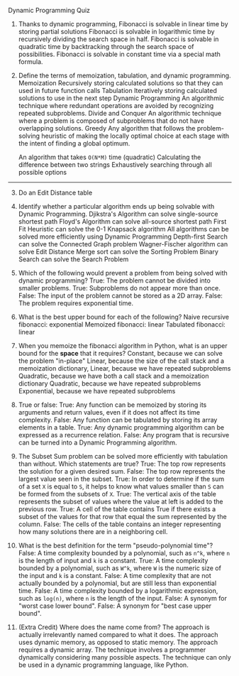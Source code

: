---
---

Dynamic Programming Quiz

1. Thanks to dynamic programming,
    Fibonacci is solvable in linear time by storing partial solutions 
    Fibonacci is solvable in logarithmic time by recursively dividing the search space in half. 
    Fibonacci is solvable in quadratic time by backtracking through the search space of possibilities. 
    Fibonacci is solvable in constant time via a special math formula. 

2. Define the terms of memoization, tabulation, and dynamic programming.
    Memoization
        Recursively storing calculated solutions so that they can used in future function calls
    Tabulation
        Iteratively storing calculated solutions to use in the next step
    Dynamic Programming
        An algorithmic technique where redundant operations are avoided by recognizing repeated subproblems.
    Divide and Conquer
        An algorithmic technique where a problem is composed of subproblems that do not have overlapping solutions.
    Greedy
        Any algorithm that follows the problem-solving heuristic of making the locally optimal choice at each stage with the intent of finding a global optimum.

    An algorithm that takes `O(N*M)` time (quadratic)
    Calculating the difference between two strings
    Exhaustively searching through all possible options

-----------------------------------------

3. Do an Edit Distance table
    
4. Identify whether a particular algorithm ends up being solvable with Dynamic Programming.
      Djikstra's Algorithm can solve single-source shortest path 
      Floyd's Algorithm can solve all-source shortest path 
      First Fit Heuristic can solve the 0-1 Knapsack algorithm 
      All algorithms can be solved more efficiently using Dynamic Programming 
      Depth-first Search can solve the Connected Graph problem 
      Wagner-Fischer algorithm can solve Edit Distance 
      Merge sort can solve the Sorting Problem
      Binary Search can solve the Search Problem


5. Which of the following would prevent a problem from being solved with dynamic programming?
    True: The problem cannot be divided into smaller problems.
    True: Subproblems do not appear more than once.
    False: The input of the problem cannot be stored as a 2D array.
    False: The problem requires exponential time.
    

6. What is the best upper bound for each of the following?
    Naive recursive fibonacci: exponential
    Memoized fibonacci: linear
    Tabulated fibonacci: linear

    
7. When you memoize the fibonacci algorithm in Python, what is an upper bound for the **space** that it requires?
    Constant, because we can solve the problem "in-place"
    Linear, because the size of the call stack and a memoization dictionary,
    Linear, because we have repeated subproblems
    Quadratic, because we have both a call stack and a memoization dictionary
    Quadratic, because we have repeated subproblems
    Exponential, because we have repeated subproblems


8. True or false:
    True: Any function can be memoized by storing its arguments and return values, even if it does not affect its time complexity.
    False: Any function can be tabulated by storing its array elements in a table.
    True: Any dynamic programming algorithm can be expressed as a recurrence relation.
    False: Any program that is recursive can be turned into a Dynamic Programming algorithm.
    

9. The Subset Sum problem can be solved more efficiently with tabulation than without. Which statements are true?
    True: The top row represents the solution for a given desired sum.
    False: The top row represents the largest value seen in the subset.
    True: In order to determine if the sum of a set `X` is equal to `S`, it helps to know what values smaller than `S` can be formed from the subsets of `X`.
    True: The vertical axis of the table represents the subset of values where the value at left is added to the previous row.
    True: A cell of the table contains True if there exists a subset of the values for that row that equal the sum represented by the column.
    False: The cells of the table contains an integer representing how many solutions there are in a neighboring cell.
    
    
10. What is the best definition for the term "pseudo-polynomial time"?
    False: A time complexity bounded by a polynomial, such as `n^k`, where `n` is the length of input and `k` is a constant.
    True: A time complexity bounded by a polynomial, such as `W^k`, where `W` is the numeric size of the input and `k` is a constant.
    False: A time complexity that are not actually bounded by a polynomial, but are still less than exponential time.
    False: A time complexity bounded by a logarithmic expression, such as `log(n)`, where `n` is the length of the input.
    False: A synonym for "worst case lower bound".
    False: A synonym for "best case upper bound".
    

11. (Extra Credit) Where does the name come from?
    The approach is actually irrelevantly named compared to what it does. 
    The approach uses dynamic memory, as opposed to static memory. 
    The approach requires a dynamic array. 
    The technique involves a programmer dynamically considering many possible aspects. 
    The technique can only be used in a dynamic programming language, like Python. 
    
